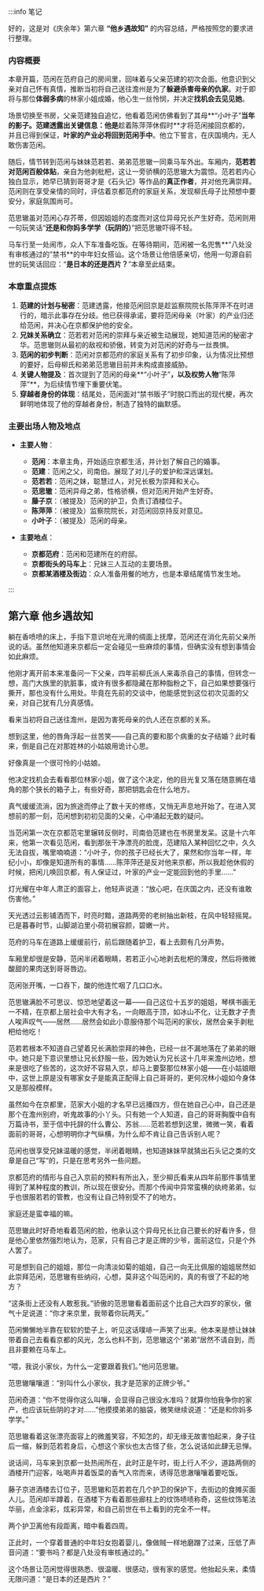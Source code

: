 :::info 笔记

好的，这是对《庆余年》第六章 **“他乡遇故知”** 的内容总结，严格按照您的要求进行整理。

### 内容概要

本章开篇，范闲在范府自己的房间里，回味着与父亲范建的初次会面。他意识到父亲对自己怀有真情，推断当初将自己送往澹州是为了**躲避杀害母亲的仇家**。对于即将与那位**体弱多病**的林家小姐成婚，他心生一丝怜悯，并决定**找机会去见见她**。

场景切换至书房，父亲范建独自追忆，他看着范闲仿佛看到了其母**“小叶子”**当年的影子。范建透露出关键信息：他是**趁着陈萍萍休假时**才将范闲接回京都的，并且已得到保证，**叶家的产业必将回到范闲手中**。他立下誓言，在庆国境内，无人敢伤害范闲。

随后，情节转到范闲与妹妹范若若、弟弟范思辙一同乘马车外出。车厢内，**范若若对范闲百般体贴**，亲自为他剥枇杷，这让一旁骄横的范思辙大为震惊。范若若内心独白显示，她早已猜到哥哥才是《石头记》等作品的**真正作者**，并对他充满崇拜。范闲则在享受亲情的同时，评估着京都范府的家庭关系，发现柳氏母子比预想中要安分，家庭氛围尚可。

范思辙虽对范闲心存芥蒂，但因姐姐的态度而对这位异母兄长产生好奇。范闲则用一句玩笑话“**还是和你妈多学学（玩阴的）**”把范思辙吓得不轻。

马车行至一处闹市，众人下车准备吃饭。在等待期间，范闲被一名兜售**“八处没有审核通过的”禁书**的中年妇女搭讪。这个场景让他倍感亲切，他用一句源自前世的玩笑话回应：“**是日本的还是西片？**”本章至此结束。

### 本章重点提炼

1.  **范建的计划与秘密**：范建透露，他接范闲回京是趁监察院院长陈萍萍不在时进行的，暗示此事存在分歧。他已获得承诺，要将范闲母亲（叶家）的产业归还给范闲，并决心在京都保护他的安全。
2.  **兄妹关系确立**：范若若对范闲的崇拜与亲近被生动展现，她知道范闲的秘密才华。范思辙则从最初的敌视和骄傲，转变为对范闲的好奇与一丝畏惧。
3.  **范闲的初步判断**：范闲对京都范府的家庭关系有了初步印象，认为情况比预想的要好，后母柳氏和弟弟范思辙目前并未构成直接威胁。
4.  **关键人物提及**：首次提到了范闲的母亲**“小叶子”**，以及权势人物**“陈萍萍”**，为后续情节埋下重要伏笔。
5.  **穿越者身份的体现**：结尾处，范闲面对“禁书贩子”时脱口而出的现代梗，再次鲜明地体现了他的穿越者身份，制造了独特的幽默感。

### 主要出场人物及地点

*   **主要人物**：
    *   **范闲**：本章主角，开始适应京都生活，并计划了解自己的婚事。
    *   **范建**：范闲之父，司南伯。展现了对儿子的爱护和深远谋划。
    *   **范若若**：范闲之妹，聪慧过人，对兄长极为崇拜和关心。
    *   **范思辙**：范闲异母之弟，性格骄横，但对范闲开始产生好奇。
    *   **藤子京**：（被提及）范闲的护卫，负责订酒楼位子。
    *   **陈萍萍**：（被提及）监察院院长，对范闲回京持反对意见。
    *   **小叶子**：（被提及）范闲的母亲。

*   **主要地点**：
    *   **京都范府**：范闲和范建所在的府邸。
    *   **京都街头的马车上**：兄妹三人互动的主要场景。
    *   **京都某酒楼及街边**：众人准备用餐的地方，也是本章结尾情节发生地。

:::

## 第六章 **他乡遇故知**

躺在香喷喷的床上，手指下意识地在光滑的绸面上抚摩，范闲还在消化先前父亲所说的话。虽然他知道来京都后一定会碰见一些麻烦的事情，但确实没有想到事情会如此麻烦。

他刚才离开前本来准备问一下父亲，四年前柳氏派人来毒杀自己的事情，但转念一想，高门大族里的肮脏事，或许有很多都隐藏在那种脂粉之下，自己如果想要强行撕开，那也没有什么用处。毕竟在先前的交谈中，他能感觉到这位初次见面的父亲，对自己犹有几分真感情。

看来当初将自己送往澹州，是因为害死母亲的仇人还在京都的关系。

想到这里，他的唇角浮起一丝苦笑——自己真的要和那个病重的女子结婚？此时看来，倒是自己在对那姓林的小姑娘用诡计心思。

好像真是一个很可怜的小姑娘。

他决定找机会去看看那位林家小姐，做了这个决定，他的目光复又落在随意搁在墙角的那个狭长的箱子上，有些好奇，那把钥匙会在什么地方。

真气缓缓流淌，因为旅途而停止了数十天的修练，又悄无声息地开始了。在进入冥想前的那一刻，范闲想到初初见面的父亲，心中涌起无数的疑问。

当范闲第一次在京都范宅里辗转反侧时，司南伯范建也在书房里发呆。这是十六年来，他第一次看见范闲，看到那张干净漂亮的脸庞，范建陷入某种回忆之中，久久无法自拔，嘴里喃喃道：“小叶子，你的孩子已经长大了，果然和你当年一样，年纪小小，却像是知道所有的事情……陈萍萍还是反对他来京都，所以我趁他休假的时候，把闲儿唤回京都，有人保证过，叶家的产业一定能回到他的手里……”

灯光耀在中年人肃正的面容上，他轻声说道：“放心吧，在庆国之内，还没有谁敢伤害他。”

天光透过云影铺洒而下，时亮时黯，道路两旁的老树抽出新枝，在风中轻轻摇晃。已是暮春时节，山脚湖泊里小荷初展容颜，碧嫩一片。

范府的马车在道路上缓缓前行，前后跟随着护卫，看上去颇有几分声势。

车厢里却很是安静，范闲半闭着眼睛，若若正小心地剥去枇杷的薄皮，然后将微微酸甜的果肉送到哥哥唇边。

范闲张开嘴，一口吞下，酸的他连忙咽了几口口水。

范思辙满脸不可思议、惊恐地望着这一幕——自己这位十五岁的姐姐，琴棋书画无一不精，在京都上层社会中大有才名，一向眼高于顶，如冰山不化，让无数才子贵人唉声叹气——居然……居然会如此小意服侍那个叫范闲的家伙，居然会亲手剥枇杷给他吃！

范若若根本不知道自己望着兄长满脸崇拜的神色，已经一丝不漏地落在了弟弟的眼中。她只是下意识里想让兄长舒服一些，因为她认为兄长这十几年来澹州边地，想来是很吃了些苦的，这次好不容易入京，却马上要娶那位林家小姐——在小姑娘眼中，这世上原是没有哪家女子是能真正配得上自己哥哥的，更何况林小姐如今身体又是那般模样。

虽然如今在京都里，范家大小姐的才名早已远播四方，但在她自己心中，自己还是那个在澹州别府，听鬼故事的小丫头。只有她一个人知道，自己的哥哥胸腹中自有万篇诗书，至于信中托辞的什么曹公、苏翁……范若若想到这里，微微一笑，看着面前的哥哥，心想明明你才气纵横，为什么却不肯让自己告诉别人呢？

范闲也很享受兄妹温暖的感觉，半闭着眼睛，也知道妹妹早就猜出石头记之类的文章是自己“写”的，只是在思考另外一些问题。

京都范府的情形与自己入京前的预料有所出入，至少柳氏看来从四年前那件事情里得到了某种程度的教训，所以现在很安分。而那个传闻中异常蛮横的纨绔弟弟，似乎也很服若若的管教，也没有让自己特别受不了的地方。

家庭还是蛮幸福的嘛。

范思辙此时好奇地看着范闲的脸，他承认这个异母兄长比自己要长的好看许多，但是他心里依然强烈地认为，范家，只有自己才是正牌的少爷，面前这位，只是个外人罢了。

可是想到自己的姐姐，那位一向清淡如菊的姐姐，自己一向无比佩服的姐姐居然如此崇拜范闲，范思辙有些纳闷，心想，莫非这个叫范闲的，真的有很了不起的地方？

“这条街上还没有人敢惹我。”骄傲的范思辙看着面前这个比自己大四岁的家伙，傲气十足说道：“你才来京里，我带着你玩两天。”

范闲懒懒地半靠在软软的垫子上，听见这话噗哧一声笑了出来。他本来是想让妹妹带着自己去看看京都的风光，怎么也料不到，范思辙这个“弟弟”居然不请自到，而且非要赖在马车上。

“喂，我说小家伙，为什么一定要跟着我们。”他问范思辙。

范思辙嚷嚷道：“别叫什么小家伙，我才是范家的正牌少爷。”

范闲奇道：“你不觉得你这么叫嚷，会显得自己很没水准吗？就算你怕我争你的家产，也应该玩些阴的才对……”他摸摸弟弟的脑袋，微笑继续说道：“还是和你妈多学学。”

范思辙看着这张漂亮面容上的微羞笑容，不知怎的，却无缘无故害怕起来，身子往后一缩，躲到范若若身后，心想这个家伙也太古怪了些，怎么说话如此肆无忌惮。

说话间，马车来到京都一处热闹所在，此时正是午时，街上行人不少，道路两侧的酒楼开门迎客，吆喝声并着饭菜的香气入帘而来，诱得范思澈嚷嚷着要吃饭。

藤子京进酒楼去订位子，范思辙和范若若在几个护卫的保护下，去街边的食摊买面人儿。范闲却半蹲着，在酒楼下方看着那些廊柱上的纹饰啧啧称奇，这些纹饰笔法华丽，点金涂彩，炫彩异常，和自己前世在书上看到的完全不一样。

两个护卫离他有段距离，暗中看着四周。

正此时，一个穿着普通的中年妇女抱着婴儿，像做贼一样地磨蹭了过来，压低了声音问道：“要书吗？都是八处没有审核通过的。”

这个场景让范闲觉得很熟悉、很温暖、很感动，很有家的感觉。他抬起头来，柔情无限问道：“是日本的还是西片？”

